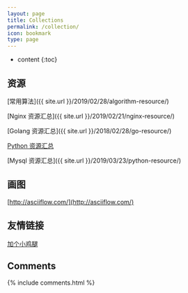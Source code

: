 ```yaml
---
layout: page
title: Collections
permalink: /collection/
icon: bookmark
type: page
---
```


* content
{:toc}

## 资源

[常用算法]({{ site.url }}/2019/02/28/algorithm-resource/)

[Nginx 资源汇总]({{ site.url }}/2019/02/21/nginx-resource/)

[Golang 资源汇总]({{ site.url }}/2018/02/28/go-resource/)

[Python 资源汇总]()

[Mysql 资源汇总]({{ site.url }}/2019/03/23/python-resource/)

## 画图

[http://asciiflow.com/](http://asciiflow.com/)

## 友情链接

[加个小鸡腿](https://www.cnblogs.com/zndxall/)

## Comments

{% include comments.html %}
